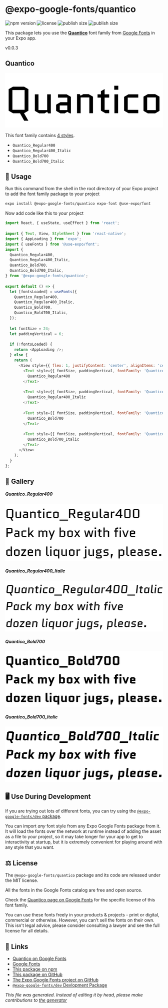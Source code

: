 # @expo-google-fonts/quantico

![npm version](https://flat.badgen.net/npm/v/@expo-google-fonts/quantico)
![license](https://flat.badgen.net/github/license/expo/google-fonts)
![publish size](https://flat.badgen.net/packagephobia/install/@expo-google-fonts/quantico)
![publish size](https://flat.badgen.net/packagephobia/publish/@expo-google-fonts/quantico)

This package lets you use the [**Quantico**](https://fonts.google.com/specimen/Quantico) font family from [Google Fonts](https://fonts.google.com/) in your Expo app.

v0.0.3

## Quantico

![Quantico](./font-family.png)

This font family contains [4 styles](#gallery).

- `Quantico_Regular400`
- `Quantico_Regular400_Italic`
- `Quantico_Bold700`
- `Quantico_Bold700_Italic`

## 🔡 Usage

Run this command from the shell in the root directory of your Expo project to add the font family package to your project
```sh
expo install @expo-google-fonts/quantico expo-font @use-expo/font
```

Now add code like this to your project
```js
import React, { useState, useEffect } from 'react';

import { Text, View, StyleSheet } from 'react-native';
import { AppLoading } from 'expo';
import { useFonts } from '@use-expo/font';
import {
  Quantico_Regular400,
  Quantico_Regular400_Italic,
  Quantico_Bold700,
  Quantico_Bold700_Italic,
} from '@expo-google-fonts/quantico';

export default () => {
  let [fontsLoaded] = useFonts({
    Quantico_Regular400,
    Quantico_Regular400_Italic,
    Quantico_Bold700,
    Quantico_Bold700_Italic,
  });

  let fontSize = 24;
  let paddingVertical = 6;

  if (!fontsLoaded) {
    return <AppLoading />;
  } else {
    return (
      <View style={{ flex: 1, justifyContent: 'center', alignItems: 'center' }}>
        <Text style={{ fontSize, paddingVertical, fontFamily: 'Quantico_Regular400' }}>
          Quantico_Regular400
        </Text>

        <Text style={{ fontSize, paddingVertical, fontFamily: 'Quantico_Regular400_Italic' }}>
          Quantico_Regular400_Italic
        </Text>

        <Text style={{ fontSize, paddingVertical, fontFamily: 'Quantico_Bold700' }}>
          Quantico_Bold700
        </Text>

        <Text style={{ fontSize, paddingVertical, fontFamily: 'Quantico_Bold700_Italic' }}>
          Quantico_Bold700_Italic
        </Text>
      </View>
    );
  }
};

```

## 📖 Gallery

##### Quantico_Regular400
![Quantico_Regular400](./c0e68a0bf4434bcaf5078482638325be95f9ff8d23e161320e71396c3bac24db.ttf.png)

##### Quantico_Regular400_Italic
![Quantico_Regular400_Italic](./8dc51f4e759adff1e4ef04d9489decee6534f253a8c586119e29e6ac5d4ba3e8.ttf.png)

##### Quantico_Bold700
![Quantico_Bold700](./893455159a698723c49ac3c7b21b2eab8d58a8ae07a566c4b1aa1d49d301b100.ttf.png)

##### Quantico_Bold700_Italic
![Quantico_Bold700_Italic](./1021a5020ebf627e4f792a27cf1af37913a9f7f26454ac4cc914f0f78b08df22.ttf.png)


## 🖥️ Use During Development

If you are trying out lots of different fonts, you can try using the [`@expo-google-fonts/dev` package](https://github.com/expo/google-fonts/tree/master/font-packages/dev#readme).

You can import *any* font style from any Expo Google Fonts package from it. It will load the fonts
over the network at runtime instead of adding the asset as a file to your project, so it may take longer
for your app to get to interactivity at startup, but it is extremely convenient
for playing around with any style that you want.

## ⚖️ License

The `@expo-google-fonts/quantico` package and its code are released under the MIT license.

All the fonts in the Google Fonts catalog are free and open source.

Check the [Quantico page on Google Fonts](https://fonts.google.com/specimen/Quantico) for the specific license of this font family.

You can use these fonts freely in your products & projects - print or digital, commercial or otherwise. However, you can't sell the fonts on their own. This isn't legal advice, please consider consulting a lawyer and see the full license for all details.

## 🔗 Links

- [Quantico on Google Fonts](https://fonts.google.com/specimen/Quantico)
- [Google Fonts](https://fonts.google.com/)
- [This package on npm](https://www.npmjs.com/package/@expo-google-fonts/quantico)
- [This package on GitHub](https://github.com/expo/google-fonts/tree/master/font-packages/quantico)
- [The Expo Google Fonts project on GitHub](https://github.com/expo/google-fonts)
- [`@expo-google-fonts/dev` Devlopment Package](https://github.com/expo/google-fonts/tree/master/font-packages/dev)


*This file was generated. Instead of editing it by head, please make contributions to [the generator](https://github.com/expo/google-fonts/tree/master/packages/generator)*
